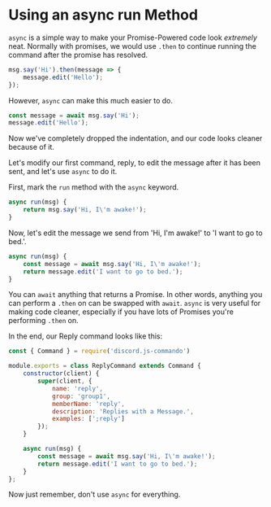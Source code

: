 # Using an async run Method

`async` is a simple way to make your Promise-Powered code look _extremely_ neat. Normally with promises, we would use `.then` to continue running the command after the promise has resolved.

```js
msg.say('Hi').then(message => {
    message.edit('Hello');
});
```

However, `async` can make this much easier to do.

```js
const message = await msg.say('Hi');
message.edit('Hello');
```

Now we've completely dropped the indentation, and our code looks cleaner because of it.

Let's modify our first command, reply, to edit the message after it has been sent, and let's use `async` to do it.

First, mark the `run` method with the `async` keyword.

```js
async run(msg) {
    return msg.say('Hi, I\'m awake!');
}
```

Now, let's edit the message we send from 'Hi, I'm awake!' to 'I want to go to bed.'.

```js
async run(msg) {
    const message = await msg.say('Hi, I\'m awake!');
    return message.edit('I want to go to bed.');
}
```

You can `await` anything that returns a Promise. In other words, anything you can perform a `.then` on can be swapped with `await`. `async` is very useful for making code cleaner, especially if you have lots of Promises you're performing `.then` on.

In the end, our Reply command looks like this:

```js
const { Command } = require('discord.js-commando')

module.exports = class ReplyCommand extends Command {
    constructor(client) {
        super(client, {
            name: 'reply',
            group: 'group1',
            memberName: 'reply',
            description: 'Replies with a Message.',
            examples: [';reply']
        });
    }

    async run(msg) {
        const message = await msg.say('Hi, I\'m awake!');
        return message.edit('I want to go to bed.');
    }
};
```

Now just remember, don't use `async` for everything.

